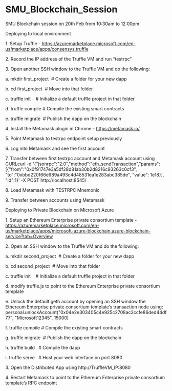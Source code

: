 # SMU_Blockchain_Session
SMU Blockchain session on 20th Feb from 10:30am to 12:00pm

Deploying to local environment

1. Setup Truffle - https://azuremarketplace.microsoft.com/en-us/marketplace/apps/consensys.truffle 

2. Record the IP address of the Truffle VM and run “testrpc”

3. Open another SSH window to the Truffle VM and do the following:

a. mkdir first_project  # Create a folder for your new dapp

b. cd first_project  # Move into that folder

c. truffle init    # Initialize a default truffle project in that folder

d. truffle compile # Compile the existing smart contracts

e. truffle migrate  # Publish the dapp on the blockchain

4. Install the Metamask plugin in Chrome - https://metamask.io/ 

5. Point Metamask to testrpc endpoint setup previously

6. Log into Metamask and see the first account

7. Transfer between first testrpc account and Metamask account using CURLcurl -d '{"jsonrpc":"2.0","method":"eth_sendTransaction","params": [{"from":"0x0f91747e3a5df28d81ab30b2d8216c93263c0cf3", "to":"0xbbd220f66e989a493c4d48531ea1e283abc385de", "value": 1e18}], "id":1}' -X POST http://localhost:8545/

8. Load Metamask with TESTRPC Mnemonic

9. Transfer between accounts using Metamask

Deploying to Private Blockchain on Microsoft Azure

1. Setup an Ethereum Enterprise private consortium template - https://azuremarketplace.microsoft.com/en-us/marketplace/apps/microsoft-azure-blockchain.azure-blockchain-service?tab=Overview 

2. Open an SSH window to the Truffle VM and do the following:

a. mkdir second_project  # Create a folder for your new dapp

b. cd second_project  # Move into that folder

c. truffle init    # Initialize a default truffle project in that folder

d. modify truffle.js to point to the Ethereum Enterprise private consortium template

e. Unlock the default geth account by opening an SSH window the Ethereum Enterprise private consortium template’s transaction node using: personal.unlockAccount("0x04e2e303405c4e925c2708ac2ccfe86ded44df77", "Microsoft12345", 15000)

f. truffle compile # Compile the existing smart contracts

g. truffle migrate  # Publish the dapp on the blockchain

h. truffle build   # Compile the dapp

i. truffle serve   # Host your web interface on port 8080

3. Open the Distributed App using http://TruffleVM_IP:8080

4. Restart Metamask to point to the Ethereum Enterprise private consortium template’s RPC endpoint



















